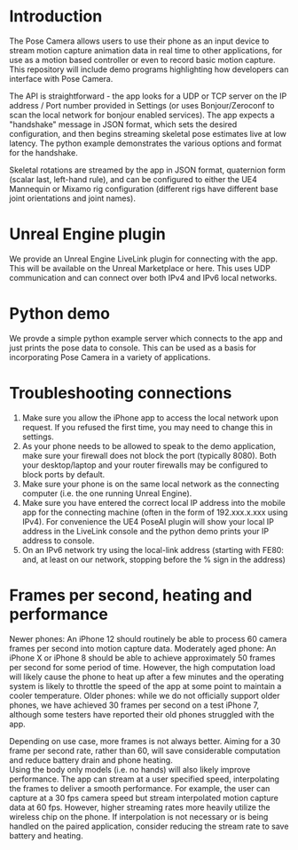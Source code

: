 # Introduction
The Pose Camera allows users to use their phone as an input device to stream motion capture animation data in real time to other applications, for use as a motion based controller or even to record basic motion capture.  This repository will include demo programs highlighting how developers can interface with Pose Camera.

The API is straightforward - the app looks for a UDP or TCP server on the IP address / Port number provided in Settings (or uses Bonjour/Zeroconf to scan the local network for bonjour enabled services).  The app expects a "handshake" message in JSON format, which sets the desired configuration, and then begins streaming skeletal pose estimates live at low latency.  The python example demonstrates the various options and format for the handshake.

Skeletal rotations are streamed by the app in JSON format, quaternion form (scalar last, left-hand rule), and can be configured to either the UE4 Mannequin or Mixamo rig configuration (different rigs have different base joint orientations and joint names).

# Unreal Engine plugin
We provide an Unreal Engine LiveLink plugin for connecting with the app.  This will be available on the Unreal Marketplace or here.  This uses UDP communication and can connect over both IPv4 and IPv6 local networks.

# Python demo
We provde a simple python example server which connects to the app and just prints the pose data to console.  This can be used as a basis for incorporating Pose Camera in a variety of applications.

# Troubleshooting connections
1. Make sure you allow the iPhone app to access the local network upon request. If you refused the first time, you may need to change this in settings.
2. As your phone needs to be allowed to speak to the demo application, make sure your firewall does not block the port (typically 8080).  Both your desktop/laptop and your router firewalls may be configured to block ports by default. 
3. Make sure your phone is on the same local network as the connecting computer (i.e. the one running Unreal Engine).
4. Make sure you have entered the correct local IP address into the mobile app for the connecting machine (often in the form of 192.xxx.x.xxx using IPv4).  For convenience the UE4 PoseAI plugin will show your local IP address in the LiveLink console and the python demo prints your IP address to console. 
5. On an IPv6 network try using the local-link address (starting with FE80: and, at least on our network, stopping before the % sign in the address)

# Frames per second, heating and performance
Newer phones: An iPhone 12 should routinely be able to process 60 camera frames per second into motion capture data. 
Moderately aged phone: An iPhone X or iPhone 8 should be able to achieve approximately 50 frames per second for some period of time.  However, the high computation load will likely cause the phone to heat up after a few minutes and the operating system is likely to throttle the speed of the app at some point to maintain a cooler temperature. 
Older phones: while we do not officially support older phones, we have achieved 30 frames per second on a test iPhone 7, although some testers have reported their old phones struggled with the app.

Depending on use case, more frames is not always better.  Aiming for a 30 frame per second rate, rather than 60, will save considerable computation and reduce battery drain and phone heating.  
Using the body only models (i.e. no hands) will also likely improve performance.
The app can stream at a user specified speed, interpolating the frames to deliver a smooth performance.  For example, the user can capture at a 30 fps camera speed but stream interpolated motion capture data at 60 fps.  However, higher streaming rates more heavily utilize the wireless chip on the phone.  If interpolation is not necessary or is being handled on the paired application, consider reducing the stream rate to save battery and heating.

